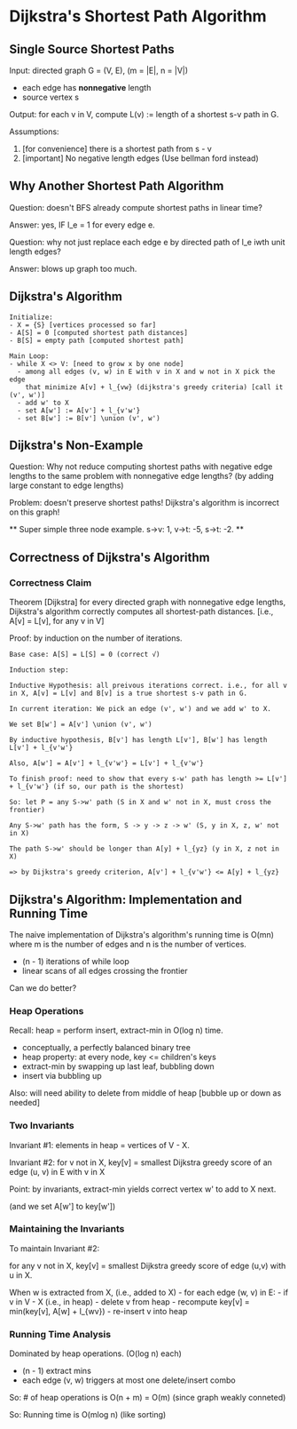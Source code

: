 # Dijkstra's Shortest Path Algorithm

## Single Source Shortest Paths

Input: directed graph G = (V, E), (m = |E|, n = |V|)
- each edge has **nonnegative** length
- source vertex s

Output: for each v in V, compute L(v) := length of a shortest s-v path
in G.

Assumptions:
1. [for convenience] there is a shortest path from s - v
2. [important] No negative length edges (Use bellman ford instead)

## Why Another Shortest Path Algorithm

Question: doesn't BFS already compute shortest paths in linear time?

Answer: yes, IF l_e = 1 for every edge e.

Question: why not just replace each edge e by directed path of l_e iwth
unit length edges?

Answer: blows up graph too much.

## Dijkstra's Algorithm

    Initialize:
    - X = {S} [vertices processed so far]
    - A[S] = 0 [computed shortest path distances]
    - B[S] = empty path [computed shortest path]

    Main Loop:
    - while X <> V: [need to grow x by one node]
      - among all edges (v, w) in E with v in X and w not in X pick the edge
        that minimize A[v] + l_{vw} (dijkstra's greedy criteria) [call it (v', w')]
      - add w' to X
      - set A[w'] := A[v'] + l_{v'w'}
      - set B[w'] := B[v'] \union (v', w')

## Dijkstra's Non-Example

Question: Why not reduce computing shortest paths with negative edge
lengths to the same problem with nonnegative edge lengths? (by adding
large constant to edge lengths)

Problem: doesn't preserve shortest paths! Dijkstra's algorithm is
incorrect on this graph!

** Super simple three node example. s->v: 1, v->t: -5, s->t: -2. **

## Correctness of Dijkstra's Algorithm

### Correctness Claim

Theorem [Dijkstra] for every directed graph with nonnegative edge
lengths, Dijkstra's algorithm correctly computes all shortest-path
distances. [i.e., A[v] = L[v], for any v in V]

Proof: by induction on the number of iterations.

    Base case: A[S] = L[S] = 0 (correct √)

    Induction step:

    Inductive Hypothesis: all preivous iterations correct. i.e., for all v
    in X, A[v] = L[v] and B[v] is a true shortest s-v path in G.

    In current iteration: We pick an edge (v', w') and we add w' to X.

    We set B[w'] = A[v'] \union (v', w')

    By inductive hypothesis, B[v'] has length L[v'], B[w'] has length L[v'] + l_{v'w'}

    Also, A[w'] = A[v'] + l_{v'w'} = L[v'] + l_{v'w'}

    To finish proof: need to show that every s-w' path has length >= L[v'] + l_{v'w'} (if so, our path is the shortest)

    So: let P = any S->w' path (S in X and w' not in X, must cross the frontier)

    Any S->w' path has the form, S -> y -> z -> w' (S, y in X, z, w' not in X)

    The path S->w' should be longer than A[y] + l_{yz} (y in X, z not in X)

    => by Dijkstra's greedy criterion, A[v'] + l_{v'w'} <= A[y] + l_{yz}

## Dijkstra's Algorithm: Implementation and Running Time

The naive implementation of Dijkstra's algorithm's running time is O(mn)
where m is the number of edges and n is the number of vertices.

- (n - 1) iterations of while loop
- linear scans of all edges crossing the frontier

Can we do better?

### Heap Operations

Recall: heap = perform insert, extract-min in O(log n) time.
- conceptually, a perfectly balanced binary tree
- heap property: at every node, key <= children's keys
- extract-min by swapping up last leaf, bubbling down
- insert via bubbling up

Also: will need ability to delete from middle of heap [bubble up or down
as needed]

### Two Invariants

Invariant #1: elements in heap = vertices of V - X.

Invariant #2: for v not in X, key[v] = smallest Dijkstra greedy score of
an edge (u, v) in E with v in X

Point: by invariants, extract-min yields correct vertex w' to add to X
next.

(and we set A[w'] to key[w'])

### Maintaining the Invariants

To maintain Invariant #2: 

for any v not in X, key[v] = smallest Dijkstra greedy score of edge (u,v) with u in X.

When w is extracted from X, (i.e., added to X)
    - for each edge (w, v) in E:
      - if v in V - X (i.e., in heap)
        - delete v from heap
        - recompute key[v] = min(key[v], A[w] + l_{wv})
        - re-insert v into heap

### Running Time Analysis

Dominated by heap operations. (O(log n) each)
- (n - 1) extract mins
- each edge (v, w) triggers at most one delete/insert combo

So: # of heap operations is O(n + m) = O(m) (since graph weakly
conneted)

So: Running time is O(mlog n) (like sorting)
